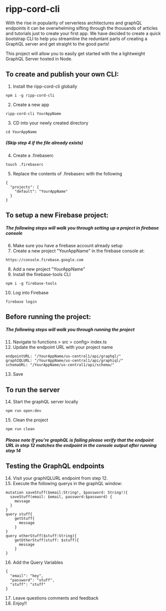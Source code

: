 # ripp-cord-cli

With the rise in popularity of serverless architectures and graphQL endpoints it can be overwhelming sifting through the thousands of articles and tutorials just to create your first app. We have decided to create a quick bootstrap CLI to help you streamline the reduntant parts of creating a GraphQL server and get straight to the good parts!

This project will allow you to easily get started with the a lightweight GraphQL Server hosted in Node.

## To create and publish your own CLI:

1.  Install the ripp-cord-cli globally

```
npm i -g ripp-cord-cli
```

2.  Create a new app

```
ripp-cord-cli YourAppName
```

3.  CD into your newly created directory

```
cd YourAppName
```

##### (Skip step 4 if the file already exists)

4.  Create a .firebaserc

```
touch .firebaserc
```

5.  Replace the contents of .firebaserc with the following

```
{
  "projects": {
    "default": "YourAppName"
  }
}
```

## To setup a new Firebase project:

##### The following steps will walk you through setting up a project in firebase console

6.  Make sure you have a firebase account already setup
7.  Create a new project "YourAppName" in the firebase console at:

```
https://console.firebase.google.com
```

8.  Add a new project "YourAppName"
9.  Install the firebase-tools CLI

```
npm i -g firebase-tools
```

10. Log into Firebase

```
firebase login
```

## Before running the project:

##### The following steps will walk you through running the project

11. Navigate to functions > src > config> index.ts
12. Update the endpoint URL with your project name

```
endpointURL: "/YourAppName/us-central1/api/graphql/"
graphIQLURL: "/YourAppName/us-central1/api/graphiql/"
schemaURL: "/YourAppName/us-central1/api/schema/"
```

13. Save

## To run the server

14. Start the graphQL server locally

```
npm run open:dev
```

15. Clean the project

```
npm run clean
```

##### **Please note** If you're graphQL is failing please verify that the endpoint URL in step 12 matches the endpoint in the console output after running step 14

## Testing the GraphQL endpoints

14. Visit your graphIQLURL endpoint from step 12.
15. Execute the following querys in the graphQL window:

```
mutation saveStuff($email:String!, $password: String!){
  saveStuff(email: $email, password:$password) {
    message
  }
}
query stuff{
    getStuff{
      message
    }
}
query otherStuff($stuff:String){
    getOtherStuff(stuff: $stuff){
      message
    }
}
```

16. Add the Query Variables

```
{
  "email": "hey",
  "password": "stuff",
  "stuff": "stuff"
}
```

17. Leave questions comments and feedback
18. Enjoy!!
